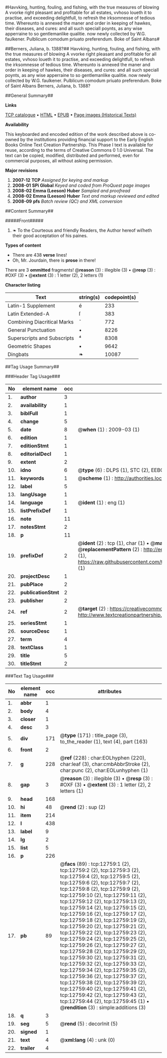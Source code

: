 #Havvking, hunting, fouling, and fishing, with the true measures of blowing A vvorke right pleasant and profitable for all estates, vvhoso loueth it to practise, and exceeding delightfull, to refresh the irksomnesse of tedious time. Whereunto is annexed the maner and order in keeping of hawkes, their diseases, and cures: and all such speciall poynts, as any wise apperraine to so gentlemanlike qualitie. now newly collected by W.G. faulkener. Pulblicum comodum priuato preferendum. Boke of Saint Albans#

##Berners, Juliana, b. 1388?##
Havvking, hunting, fouling, and fishing, with the true measures of blowing A vvorke right pleasant and profitable for all estates, vvhoso loueth it to practise, and exceeding delightfull, to refresh the irksomnesse of tedious time. Whereunto is annexed the maner and order in keeping of hawkes, their diseases, and cures: and all such speciall poynts, as any wise apperraine to so gentlemanlike qualitie. now newly collected by W.G. faulkener. Pulblicum comodum priuato preferendum.
Boke of Saint Albans
Berners, Juliana, b. 1388?

##General Summary##

**Links**

[TCP catalogue](http://www.ota.ox.ac.uk/tcp/)  • 
[HTML](http://tei.it.ox.ac.uk/tcp/Texts-HTML/free/A02/A02281.html)  • 
[EPUB](http://tei.it.ox.ac.uk/tcp/Texts-EPUB/free/A02/A02281.epub) • 
[Page images (Historical Texts)](https://data.historicaltexts.jisc.ac.uk/view?pubId=eebo-99847703e&pageId=eebo-99847703e-12759-1)

**Availability**

This keyboarded and encoded edition of the
	       work described above is co-owned by the institutions
	       providing financial support to the Early English Books
	       Online Text Creation Partnership. This Phase I text is
	       available for reuse, according to the terms of Creative
	       Commons 0 1.0 Universal. The text can be copied,
	       modified, distributed and performed, even for
	       commercial purposes, all without asking permission.

**Major revisions**

1. __2007-12__ __TCP__ *Assigned for keying and markup*
1. __2008-01__ __SPi Global__ *Keyed and coded from ProQuest page images*
1. __2008-02__ __Emma (Leeson) Huber__ *Sampled and proofread*
1. __2008-02__ __Emma (Leeson) Huber__ *Text and markup reviewed and edited*
1. __2008-09__ __pfs__ *Batch review (QC) and XML conversion*

##Content Summary##

#####Front#####

1. ❧ To the Courteous and friendly Readers, the Author hereof wiſheth their good acceptation of his paines.

**Types of content**

  * There are 438 **verse** lines!
  * Oh, Mr. Jourdain, there is **prose** in there!

There are 3 **ommitted** fragments! 
 @__reason__ (3) : illegible (3)  •  @__resp__ (3) : #OXF (3)  •  @__extent__ (3) : 1 letter (2), 2 letters (1)

**Character listing**


|Text|string(s)|codepoint(s)|
|---|---|---|
|Latin-1 Supplement|é|233|
|Latin Extended-A|ſ|383|
|Combining             Diacritical Marks|̄|772|
|General Punctuation|•|8226|
|Superscripts             and Subscripts|⁴|8308|
|Geometric Shapes|▪|9642|
|Dingbats|❧|10087|

##Tag Usage Summary##

###Header Tag Usage###

|No|element name|occ|attributes|
|---|---|---|---|
|1.|__author__|3||
|2.|__availability__|1||
|3.|__biblFull__|1||
|4.|__change__|5||
|5.|__date__|8| @__when__ (1) : 2009-03 (1)|
|6.|__edition__|1||
|7.|__editionStmt__|1||
|8.|__editorialDecl__|1||
|9.|__extent__|2||
|10.|__idno__|6| @__type__ (6) : DLPS (1), STC (2), EEBO-CITATION (1), PROQUEST (1), VID (1)|
|11.|__keywords__|1| @__scheme__ (1) : http://authorities.loc.gov/ (1)|
|12.|__label__|5||
|13.|__langUsage__|1||
|14.|__language__|1| @__ident__ (1) : eng (1)|
|15.|__listPrefixDef__|1||
|16.|__note__|11||
|17.|__notesStmt__|2||
|18.|__p__|11||
|19.|__prefixDef__|2| @__ident__ (2) : tcp (1), char (1)  •  @__matchPattern__ (2) : ([0-9\-]+):([0-9IVX]+) (1), (.+) (1)  •  @__replacementPattern__ (2) : http://eebo.chadwyck.com/downloadtiff?vid=$1&page=$2 (1), https://raw.githubusercontent.com/textcreationpartnership/Texts/master/tcpchars.xml#$1 (1)|
|20.|__projectDesc__|1||
|21.|__pubPlace__|2||
|22.|__publicationStmt__|2||
|23.|__publisher__|2||
|24.|__ref__|2| @__target__ (2) : https://creativecommons.org/publicdomain/zero/1.0/ (1), http://www.textcreationpartnership.org/docs/. (1)|
|25.|__seriesStmt__|1||
|26.|__sourceDesc__|1||
|27.|__term__|4||
|28.|__textClass__|1||
|29.|__title__|5||
|30.|__titleStmt__|2||


###Text Tag Usage###

|No|element name|occ|attributes|
|---|---|---|---|
|1.|__abbr__|1||
|2.|__body__|4||
|3.|__closer__|1||
|4.|__desc__|3||
|5.|__div__|171| @__type__ (171) : title_page (3), to_the_reader (1), text (4), part (163)|
|6.|__front__|2||
|7.|__g__|228| @__ref__ (228) : char:EOLhyphen (220), char:leaf (3), char:cmbAbbrStroke (2), char:punc (2), char:EOLunhyphen (1)|
|8.|__gap__|3| @__reason__ (3) : illegible (3)  •  @__resp__ (3) : #OXF (3)  •  @__extent__ (3) : 1 letter (2), 2 letters (1)|
|9.|__head__|168||
|10.|__hi__|48| @__rend__ (2) : sup (2)|
|11.|__item__|214||
|12.|__l__|438||
|13.|__label__|9||
|14.|__lg__|2||
|15.|__list__|5||
|16.|__p__|226||
|17.|__pb__|89| @__facs__ (89) : tcp:12759:1 (2), tcp:12759:2 (2), tcp:12759:3 (2), tcp:12759:4 (2), tcp:12759:5 (2), tcp:12759:6 (2), tcp:12759:7 (2), tcp:12759:8 (2), tcp:12759:9 (2), tcp:12759:10 (2), tcp:12759:11 (2), tcp:12759:12 (2), tcp:12759:13 (2), tcp:12759:14 (2), tcp:12759:15 (2), tcp:12759:16 (2), tcp:12759:17 (2), tcp:12759:18 (2), tcp:12759:19 (2), tcp:12759:20 (2), tcp:12759:21 (2), tcp:12759:22 (2), tcp:12759:23 (2), tcp:12759:24 (2), tcp:12759:25 (2), tcp:12759:26 (2), tcp:12759:27 (2), tcp:12759:28 (2), tcp:12759:29 (2), tcp:12759:30 (2), tcp:12759:31 (2), tcp:12759:32 (2), tcp:12759:33 (2), tcp:12759:34 (2), tcp:12759:35 (2), tcp:12759:36 (2), tcp:12759:37 (2), tcp:12759:38 (2), tcp:12759:39 (2), tcp:12759:40 (2), tcp:12759:41 (2), tcp:12759:42 (2), tcp:12759:43 (2), tcp:12759:44 (2), tcp:12759:45 (1)  •  @__rendition__ (3) : simple:additions (3)|
|18.|__q__|3||
|19.|__seg__|5| @__rend__ (5) : decorInit (5)|
|20.|__signed__|1||
|21.|__text__|4| @__xml:lang__ (4) : unk (0)|
|22.|__trailer__|4||
